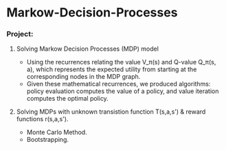 # Markow-Decision-Processes

### Project: 
1) Solving Markow Decision Processes (MDP) model
   - Using the recurrences relating the value V_π(s) and Q-value Q_π(s, a), which represents the expected
     utility from starting at the corresponding nodes in the MDP graph.
   - Given these mathematical recurrences, we produced algorithms: policy evaluation computes the value of
a policy, and value iteration computes the optimal policy.

2) Solving MDPs with unknown transistion function T(s,a,s') & reward functions r(s,a,s').
   - Monte Carlo Method.
   - Bootstrapping.

   

